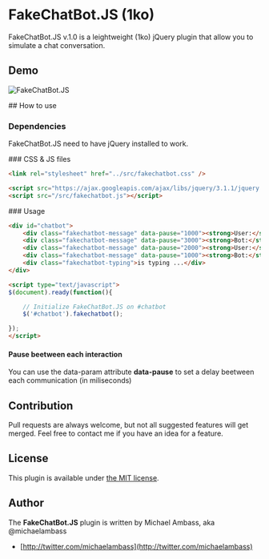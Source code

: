 # FakeChatBot.JS (1ko)

FakeChatBot.JS v.1.0 is a leightweight (1ko) jQuery plugin that allow you to simulate a chat conversation.

## Demo
![FakeChatBot.JS](https://media.giphy.com/media/l0MYKFw1eUIe5uXuM/giphy.gif)

## How to use
### Dependencies
FakeChatBot.JS need to have jQuery installed to work.

### CSS & JS files
``` html
<link rel="stylesheet" href="../src/fakechatbot.css" />
```

``` html
<script src="https://ajax.googleapis.com/ajax/libs/jquery/3.1.1/jquery.min.js"></script>
<script src="/src/fakechatbot.js"></script>
```

### Usage
``` html
<div id="chatbot">
	<div class="fakechatbot-message" data-pause="1000"><strong>User:</strong> Hello</div>
	<div class="fakechatbot-message" data-pause="3000"><strong>Bot:</strong> Good morning! How can I help you?</div>
	<div class="fakechatbot-message" data-pause="2000"><strong>User:</strong> What's the weather today?</div>
	<div class="fakechatbot-message" data-pause="1000"><strong>Bot:</strong> Cloudy, +9°C in Geneva, Switzerland</div>
	<div class="fakechatbot-typing">is typing ...</div>
</div>

<script type="text/javascript">
$(document).ready(function(){

	// Initialize FakeChatBot.JS on #chatbot
	$('#chatbot').fakechatbot();

});
</script>
```

#### Pause beetween each interaction
You can use the data-param attribute __data-pause__ to set a delay beetween each communication (in miliseconds)

## Contribution
Pull requests are always welcome, but not all suggested features will get merged. Feel free to contact me if you have an idea for a feature.


## License

This plugin is available under [the MIT license](http://mths.be/mit).

## Author

The __FakeChatBot.JS__ plugin is written by Michael Ambass, aka @michaelambass

* [http://twitter.com/michaelambass](http://twitter.com/michaelambass)

